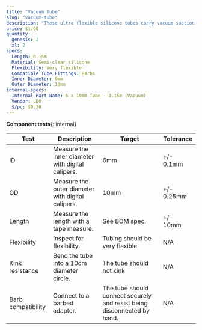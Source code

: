 ```yaml
---
title: "Vacuum Tube"
slug: "vacuum-tube"
description: "These ultra flexible silicone tubes carry vacuum suction from the vacuum pump to the UTM."
price: $1.00
quantity:
  genesis: 2
  xl: 2
specs:
  Length: 0.15m
  Material: Semi-clear silicone
  Flexibility: Very flexible
  Compatible Tube Fittings: Barbs
  Inner Diameter: 6mm
  Outer Diameter: 10mm
internal-specs:
  Internal Part Name: 6 x 10mm Tube - 0.15m (Vacuum)
  Vendor: LDO
  $/pc: $0.30
---
```


**Component tests**{:.internal}

|Test         |Description  |Target       |Tolerance    |
|-------------|-------------|-------------|-------------|
|ID           |Measure the inner diameter with digital calipers.|6mm|+/- 0.1mm
|OD           |Measure the outer diameter with digital calipers.|10mm|+/- 0.25mm
|Length       |Measure the length with a tape measure.|See BOM spec.|+/- 10mm
|Flexibility  |Inspect for flexibility.|Tubing should be very flexible|N/A
|Kink resistance|Bend the tube into a 10cm diameter circle.|The tube should not kink|N/A
|Barb compatibility|Connect to a barbed adapter.|The tube should connect securely and resist being disconnected by hand.|N/A
